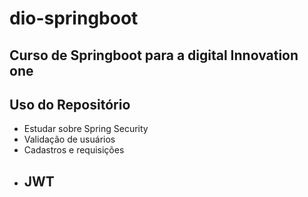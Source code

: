 # dio-springboot
Curso de Springboot para a digital Innovation one
---
## Uso do Repositório
- Estudar sobre Spring Security
- Validação de usuários
- Cadastros e requisições
- JWT
  ---
